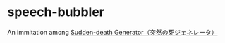# speech-bubbler
An immitation among [Sudden-death Generator（突然の死ジェネレータ）](https://www.google.co.jp/search?safe=off&amp;num=24&amp;hl=en&amp;q=%E7%AA%81%E7%84%B6%E3%81%AE%E6%AD%BB+%E3%82%B8%E3%82%A7%E3%83%8D%E3%83%AC%E3%83%BC%E3%82%BF)
